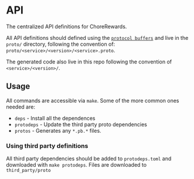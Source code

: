 # API

The centralized API definitions for ChoreRewards.

All API definitions should defined using the [`protocol buffers`][protocol-buffers] and live in the `proto/` directory, following the convention of: `proto/<service>/<version>/<service>.proto`.

The generated code also live in this repo following the convention of `<service>/<version>/`.

## Usage

All commands are accessible via `make`. Some of the more common ones needed are:

- `deps` - Install all the dependences
- `protodeps` - Update the third party proto dependencies
- `protos` - Generates any `*.pb.*` files.

### Using third party definitions

All third party dependencies should be added to `protodeps.toml` and downloaded with `make protodeps`. Files are downloaded to `third_party/proto`

[protocol-buffers]: https://developers.google.com/protocol-buffers/

